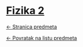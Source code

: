 # [Fizika 2](https://www.github.com/studosi-fer/FIZ2)
[<- Stranica predmeta](https://www.fer.unizg.hr/predmet/fiz2)

[<- Povratak na listu predmeta](https://www.github.com/studosi/FER)